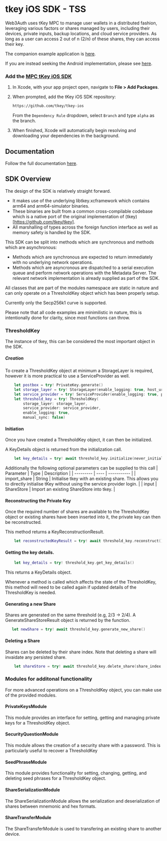 # tkey iOS SDK - TSS

Web3Auth uses tKey MPC to manage user wallets in a distributed fashion, leveraging various factors or shares managed by users, including their devices, private inputs, backup locations, and cloud service providers. As long as a user can access 2 out of n (2/n) of these shares, they can access their key.

The companion example application is [here](https://github.com/torusresearch/tkey-rust-ios-example/tree/alpha).

If you are instead seeking the Android implementation, please see [here](https://github.com/torusresearch/tkey-rust-android).

### Add the [MPC tKey iOS SDK](https://github.com/tkey/tkey-ios/tree/alpha)

1. In Xcode, with your app project open, navigate to **File > Add Packages**.

1. When prompted, add the tKey iOS SDK repository:

   ```sh
   https://github.com/tkey/tkey-ios
   ```

   From the `Dependency Rule` dropdown, select `Branch` and type `alpha` as the branch.

1. When finished, Xcode will automatically begin resolving and downloading your dependencies in the background.

## Documentation

Follow the full documentation [here](https://web3auth.io/docs/sdk/core-kit/mpc-tkey-ios).

## SDK Overview

The design of the SDK is relatively straight forward. 

* It makes use of the underlying libtkey.xcframework which contains arm64 and arm64-simulator binaries. 
* These binaries are built from a common cross-compilable codebase which is a native port of the original implementation of (tkey)[https://github.com/tkey/tkey]. 
* All marshalling of types across the foreign function interface as well as memory safety is handled by the SDK.

This SDK can be split into methods which are synchronous and methods which are asynchronous:
* Methods which are synchronous are expected to return immediately with no underlying network operations.
* Methods which are asyncronous are dispatched to a serial execution queue and perform network operations with the Metadata Server. The relevant network implementation is already supplied as part of the SDK.

All classes that are part of the modules namespace are static in nature and can only operate on a ThresholdKey object which has been properly setup.

Currently only the Secp256k1 curve is supported.

Please note that all code examples are minimilistic in nature, this is intentionally done for clarity, since most functions can throw.

### ThresholdKey

The instance of tkey, this can be considered the most important object in the SDK.

##### Creation

To create a ThresholdKey object at minimum a StorageLayer is required, however it is more practical to use a ServiceProvider as well.

```swift
    let postbox = try! PrivateKey.generate()
    let storage_layer = try! StorageLayer(enable_logging: true, host_url: "https://metadata.tor.us", server_time_offset: 2)
    let service_provider = try! ServiceProvider(enable_logging: true, postbox_key: postbox.hex)
    let threshold_key = try! ThresholdKey(
        storage_layer: storage_layer,
        service_provider: service_provider,
        enable_logging: true,
        manual_sync: false)
```

#### Initiation

Once you have created a ThresholdKey object, it can then be initialized.

A KeyDetails object is returned from the initialization call.

```swift
    let key_details = try! await threshold_key.initialize(never_initialize_new_key: false, include_local_metadata_transitions: false)
```

Additionally the following optional parameters can be supplied to this call
| Parameter | Type | Description |
| --------- | ---- | ----------- |
| import_share | String | Initialise tkey with an existing share. This allows you to directly initialise tKey without using the service provider login. |
| input | ShareStore | Import an existing ShareStore into tkey. |

#### Reconstructing the Private Key

Once the required number of shares are available to the ThresholdKey object or existing shares have been inserted into it, the private key can then be reconstructed.

This method returns a KeyReconstructionResult.

```swift
    let reconstructedKeyResult = try! await threshold_key.reconstruct()
```

#### Getting the key details.

```swift
    let key_details = try! threshold_key.get_key_details()
```

This returns a KeyDetails object.

Whenever a method is called which affects the state of the ThresholdKey, this method will need to be called again if updated details of the ThresholdKey is needed.

#### Generating a new Share

Shares are generated on the same threshold (e.g, 2/3 -> 2/4). A GenerateShareStoreResult object is returned by the function.

```swift
   let newShare = try! await threshold_key.generate_new_share()
```

#### Deleting a Share

Shares can be deleted by their share index. Note that deleting a share will invaidate any persisted share.

```swift
    let shareStore = try! await threshold_key.delete_share(share_index: idx)
```

### Modules for additonal functionality

For more advanced operations on a ThresholdKey object, you can make use of the provided modules.

#### PrivateKeysModule

This module provides an interface for setting, getting and managing private keys for a ThresholdKey object.

#### SecurityQuestionModule

This module allows the creation of a security share with a password. This is particularly useful to recover a ThresholdKey

#### SeedPhraseModule

This module provides functionality for setting, changing, getting, and deleting seed phrases for a ThresholdKey object.

#### ShareSerializationModule

The ShareSerializationModule allows the serialization and deserialization of shares between mnemonic and hex formats.

#### ShareTransferModule

The ShareTransferModule is used to transfering an existing share to another device.
